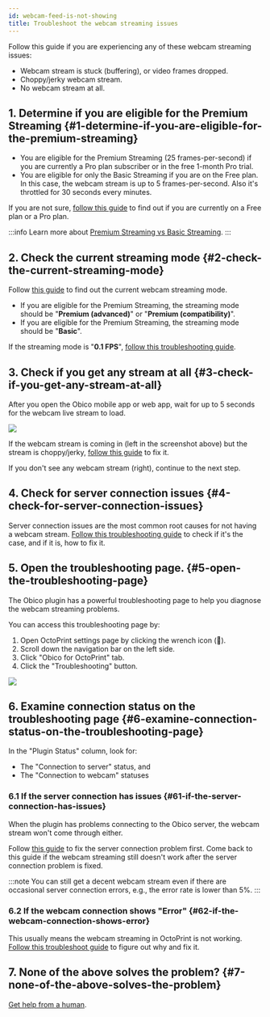 ```yaml
---
id: webcam-feed-is-not-showing
title: Troubleshoot the webcam streaming issues
---
```


Follow this guide if you are experiencing any of these webcam streaming issues:

* Webcam stream is stuck (buffering), or video frames dropped.
* Choppy/jerky webcam stream.
* No webcam stream at all.

## 1. Determine if you are eligible for the Premium Streaming {#1-determine-if-you-are-eligible-for-the-premium-streaming}

* You are eligible for the Premium Streaming (25 frames-per-second) if you are currently a Pro plan subscriber or in the free 1-month Pro trial.
* You are eligible for only the Basic Streaming if you are on the Free plan. In this case, the webcam stream is up to 5 frames-per-second. Also it's throttled for 30 seconds every minutes.

If you are not sure, [follow this guide](/docs/user-guides/check-type-of-your-account) to find out if you are currently on a Free plan or a Pro plan.

:::info
Learn more about [Premium Streaming vs Basic Streaming](/docs/user-guides/webcam-streaming-for-human-eyes).
:::

## 2. Check the current streaming mode {#2-check-the-current-streaming-mode}

Follow [this guide](/docs/user-guides/check-webcam-streaming-mode) to find out the current webcam streaming mode.

* If you are eligible for the Premium Streaming, the streaming mode should be "**Premium (advanced)**" or "**Premium (compatibility)**".
* If you are eligible for the Premium Streaming, the streaming mode should be "**Basic**".

If the streaming mode is "**0.1 FPS**", [follow this troubleshooting guide](/docs/user-guides/webcam-stream-stuck-at-1-10-fps/).

## 3. Check if you get any stream at all {#3-check-if-you-get-any-stream-at-all}

After you open the Obico mobile app or web app, wait for up to 5 seconds for the webcam live stream to load.

![](/img/user-guides/helpdocs/webcam-streaming-not-showing.png)

If the webcam stream is coming in (left in the screenshot above) but the stream is choppy/jerky, [follow this guide](/docs/user-guides/webcam-feed-is-laggy) to fix it.

If you don't see any webcam stream (right), continue to the next step.

## 4. Check for server connection issues {#4-check-for-server-connection-issues}

Server connection issues are the most common root causes for not having a webcam stream. [Follow this troubleshooting guide](/docs/user-guides/troubleshoot-server-connection-issues) to check if it's the case, and if it is, how to fix it.

## 5. Open the troubleshooting page. {#5-open-the-troubleshooting-page}

The Obico plugin has a powerful troubleshooting page to help you diagnose the webcam streaming problems.

You can access this troubleshooting page by:

1. Open OctoPrint settings page by clicking the wrench icon (**🔧**).
1. Scroll down the navigation bar on the left side.
1. Click "Obico for OctoPrint" tab.
1. Click the "Troubleshooting" button.

![](/img/user-guides/helpdocs/open-troubleshooting-page.gif)


## 6. Examine connection status on the troubleshooting page {#6-examine-connection-status-on-the-troubleshooting-page}

In the "Plugin Status" column, look for:

* The "Connection to server" status, and
* The "Connection to webcam" statuses

### 6.1 If the server connection has issues {#61-if-the-server-connection-has-issues}

When the plugin has problems connecting to the Obico server, the webcam stream won't come through either.

Follow [this guide](/docs/user-guides/troubleshoot-server-connection-issues) to fix the server connection problem first. Come back to this guide if the webcam streaming still doesn't work after the server connection problem is fixed.

:::note
You can still get a decent webcam stream even if there are occasional server connection errors, e.g., the error rate is lower than 5%.
:::

### 6.2 If the webcam connection shows "Error" {#62-if-the-webcam-connection-shows-error}

This usually means the webcam streaming in OctoPrint is not working. [Follow this troubleshoot guide](/docs/user-guides/octoprint-webcam-not-streaming/) to figure out why and fix it.

## 7. None of the above solves the problem? {#7-none-of-the-above-solves-the-problem}

[Get help from a human](/docs/user-guides/contact-us-for-support).
